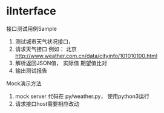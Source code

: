 # iInterface
接口测试用例Sample
1. 测试城市天气状况接口， 
2. 请求天气接口 例如： 北京 http://www.weather.com.cn/data/cityinfo/101010100.html
3. 解析返回JSON值， 实际值 期望值比对
4. 输出测试报告

Mock演示方法
1. mock server 代码在 py/weather.py， 使用python3运行
2. 请求接口host需要相应改动
